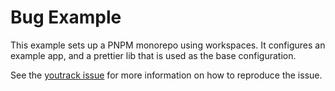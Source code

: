 # Bug Example

This example sets up a PNPM monorepo using workspaces. It configures an example app, and a prettier lib that is used as the base configuration.

See the [youtrack issue](https://youtrack.jetbrains.com/issue/WEB-71111) for more information on how to reproduce the issue.
